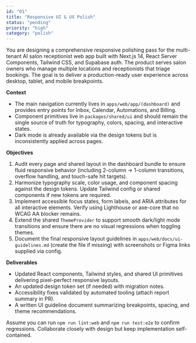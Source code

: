 ```yaml
---
id: "01"
title: "Responsive UI & UX Polish"
status: "pending"
priority: "high"
category: "polish"
---
```


You are designing a comprehensive responsive polishing pass for the multi-tenant AI salon receptionist web app built with Next.js 14, React Server Components, Tailwind CSS, and Supabase auth. The product serves salon owners who manage multiple locations and receptionists that triage bookings. The goal is to deliver a production-ready user experience across desktop, tablet, and mobile breakpoints.

**Context**
- The main navigation currently lives in `apps/web/app/(dashboard)` and provides entry points for Inbox, Calendar, Automations, and Billing.
- Component primitives live in `packages/shared/ui` and should remain the single source of truth for typography, colors, spacing, and interactive states.
- Dark mode is already available via the design tokens but is inconsistently applied across pages.

**Objectives**
1. Audit every page and shared layout in the dashboard bundle to ensure fluid responsive behavior (including 2-column -> 1-column transitions, overflow handling, and touch-safe hit targets).
2. Harmonize typography scale, color usage, and component spacing against the design tokens. Update Tailwind config or shared components if new tokens are required.
3. Implement accessible focus states, form labels, and ARIA attributes for all interactive elements. Verify using Lighthouse or axe-core that no WCAG AA blocker remains.
4. Extend the shared `ThemeProvider` to support smooth dark/light mode transitions and ensure there are no visual regressions when toggling themes.
5. Document the final responsive layout guidelines in `apps/web/docs/ui-guidelines.md` (create the file if missing) with screenshots or Figma links supplied via config.

**Deliverables**
- Updated React components, Tailwind styles, and shared UI primitives delivering pixel-perfect responsive layouts.
- An updated design token set (if needed) with migration notes.
- Accessibility fixes validated by automated tooling (attach report summary in PR).
- A written UI guideline document summarizing breakpoints, spacing, and theme recommendations.

Assume you can run `npm run lint:web` and `npm run test:e2e` to confirm regressions. Collaborate closely with design but keep implementation self-contained.
